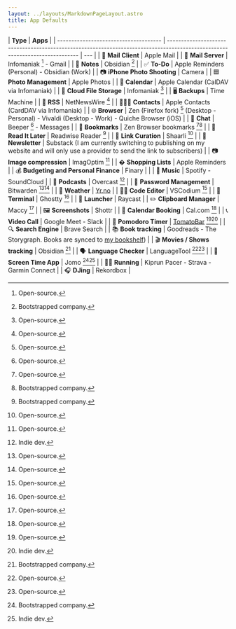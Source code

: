 ```yaml
---
layout: ../layouts/MarkdownPageLayout.astro
title: App Defaults
---
```


| **Type**                              | **Apps**                                                                                                                     |
| ------------------------------------- | ---------------------------------------------------------------------------------------------------------------------------- | --- |
| 📨 **Mail Client**                    | Apple Mail                                                                                                                   |
| 📮 **Mail Server**                    | Infomaniak [^1] - Gmail                                                                                                      |
| 📝 **Notes**                          | Obsidian [^2]                                                                                                                |
| ✅ **To-Do**                          | Apple Reminders (Personal) - Obsidian (Work)                                                                                 |
| 📷 **iPhone Photo Shooting**          | Camera                                                                                                                       |
| 🟦 **Photo Management**               | Apple Photos                                                                                                                 |
| 📆 **Calendar**                       | Apple Calendar (CalDAV via Infomaniak)                                                                                       |
| 📁 **Cloud File Storage**             | Infomaniak [^1]                                                                                                              |
| 🖥️ **Backups**                        | Time Machine                                                                                                                 |
| 📖 **RSS**                            | NetNewsWire [^1]                                                                                                             |
| 🙍🏻‍♂️ **Contacts**                       | Apple Contacts (CardDAV via Infomaniak)                                                                                      |
| 🌐 **Browser**                        | Zen (Firefox fork) [^1] (Desktop - Personal) - Vivaldi (Desktop - Work) - Quiche Browser (iOS)                               |
| 💬 **Chat**                           | Beeper [^1] - Messages                                                                                                       |
| 🔖 **Bookmarks**                      | Zen Browser bookmarks [^1][^2]                                                                                               |
| 📑 **Read It Later**                  | Readwise Reader [^2]                                                                                                         |
| 🔗 **Link Curation**                  | Shaarli [^1]                                                                                                                 |
| 🔗 **Newsletter**                     | Substack (I am currently switching to publishing on my website and will only use a provider to send the link to subscribers) |
| 📷 **Image compression**              | ImagOptim [^1]                                                                                                               |
| � **Shopping Lists**                  | Apple Reminders                                                                                                              |
| 💰 **Budgeting and Personal Finance** | Finary                                                                                                                       |     |
| 🎵 **Music**                          | Spotify - SoundCloud                                                                                                         |
| 🎤 **Podcasts**                       | Overcast [^3]                                                                                                                |
| 🔐 **Password Management**            | Bitwarden [^1][^1]                                                                                                           |
| 🔐 **Weather**                        | [Yr.no](https://apps.apple.com/no/app/yr-no/id490989206)                                                                     |
| 👨‍💻 **Code Editor**                    | VSCodium [^1]                                                                                                                |
| 💾 **Terminal**                       | Ghostty [^1]                                                                                                                 |
| 🚀 **Launcher**                       | Raycast                                                                                                                      |
| ✏️ **Clipboard Manager**              | Maccy [^1]                                                                                                                   |
| 🖼️ **Screenshots**                    | Shottr                                                                                                                       |
| 📆 **Calendar Booking**               | Cal.com [^1]                                                                                                                 |
| 📞 **Video Call**                     | Google Meet - Slack                                                                                                          |
| 🍅 **Pomodoro Timer**                 | [TomatoBar](https://github.com/AuroraWright/TomatoBar) [^1][^3]                                                              |
| 🔍 **Search Engine**                  | Brave Search                                                                                                                 |
| 📚 **Book tracking**                  | Goodreads - The Storygraph. Books are synced to [my bookshelf](https://alexandremouriec.com/books))                          |
| 🎬 **Movies / Shows tracking**        | Obsidian [^2]                                                                                                                |
| 🗣️ **Language Checker**               | LanguageTool [^1][^1]                                                                                                        |
| 📵 **Screen Time App**                | Jomo [^2][^3]                                                                                                                |
| 🏃‍♂️ **Running**                        | Kiprun Pacer - Strava - Garmin Connect                                                                                       |
| 🎧 **DJing**                          | Rekordbox                                                                                                                    |

[^1]: Open-source.

[^2]: Bootstrapped company.

[^3]: Indie dev.

